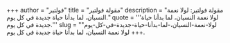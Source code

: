 +++
author = "فولتير"
title = "مقولة فولتير"
description = "مقولة فولتير: لولا نعمة النسيان، لما بدأنا حياة جديدة في كل يوم."
quote = '''لولا نعمة النسيان، لما بدأنا حياة جديدة في كل يوم.'''
slug = "لولا-نعمة-النسيان،-لما-بدأنا-حياة-جديدة-في-كل-يوم"
+++
لولا نعمة النسيان، لما بدأنا حياة جديدة في كل يوم.
